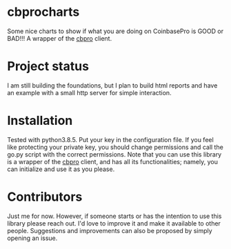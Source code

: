 # cbprocharts

Some nice charts to show if what you are doing on CoinbasePro is GOOD or BAD!!! A wrapper of the [cbpro](https://github.com/danpaquin/coinbasepro-python) client.

# Project status

I am still building the foundations, but I plan to build html reports and have an example with a small http server for simple interaction.

# Installation

Tested with python3.8.5\. Put your key in the configuration file. If you feel like protecting your private key, you should change permissions and call the go.py script with the correct permissions. Note that you can use this library is a wrapper of the [cbpro](https://github.com/danpaquin/coinbasepro-python) client, and has all its functionalities; namely, you can initialize and use it as you please.

# Contributors

Just me for now. However, if someone starts or has the intention to use this library please reach out. I'd love to improve it and make it available to other people. Suggestions and improvements can also be proposed by simply opening an issue.
